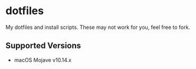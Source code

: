# dotfiles
My dotfiles and install scripts. These may not work for you, feel free to fork.

## Supported Versions
- macOS Mojave v10.14.x
